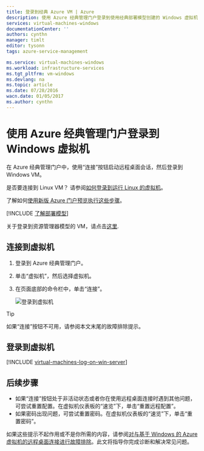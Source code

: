 ```yaml
---
title: 登录到经典 Azure VM | Azure
description: 使用 Azure 经典管理门户登录到使用经典部署模型创建的 Windows 虚拟机。
services: virtual-machines-windows
documentationCenter: ''
authors: cynthn
manager: timlt
editor: tysonn
tags: azure-service-management

ms.service: virtual-machines-windows
ms.workload: infrastructure-services
ms.tgt_pltfrm: vm-windows
ms.devlang: na
ms.topic: article
ms.date: 07/28/2016
wacn.date: 01/05/2017
ms.author: cynthn
---
```


# 使用 Azure 经典管理门户登录到 Windows 虚拟机

在 Azure 经典管理门户中，使用“连接”按钮启动远程桌面会话，然后登录到 Windows VM。

是否要连接到 Linux VM？ 请参阅[如何登录到运行 Linux 的虚拟机](./virtual-machines-linux-mac-create-ssh-keys.md)。

了解如何[使用新版 Azure 门户预览执行这些步骤](./virtual-machines-windows-connect-logon.md)。

[!INCLUDE [了解部署模型](../../includes/learn-about-deployment-models-classic-include.md)]

关于登录到资源管理器模型的 VM，请点击[这里](./virtual-machines-windows-connect-logon.md).

## 连接到虚拟机

1. 登录到 Azure 经典管理门户。

2. 单击“虚拟机”，然后选择虚拟机。

3. 在页面底部的命令栏中，单击“连接”。

    ![登录到虚拟机](./media/virtual-machines-windows-classic-connect-logon/connectwindows.png)

> [!TIP]
> 如果“连接”按钮不可用，请参阅本文末尾的故障排除提示。

## 登录到虚拟机

[!INCLUDE [virtual-machines-log-on-win-server](../../includes/virtual-machines-log-on-win-server.md)]

## 后续步骤

- 如果“连接”按钮处于非活动状态或者你在使用远程桌面连接时遇到其他问题，可尝试重置配置。在虚拟机仪表板的“速览”下，单击“重置远程配置”。
- 如果密码出现问题，可尝试重置密码。在虚拟机仪表板的“速览”下，单击“重置密码”。

如果这些提示不起作用或不是你所需的内容，请参阅[对与基于 Windows 的 Azure 虚拟机的远程桌面连接进行故障排除](./virtual-machines-windows-troubleshoot-rdp-connection.md)。此文将指导你完成诊断和解决常见问题。

<!---HONumber=Mooncake_0905_2016-->